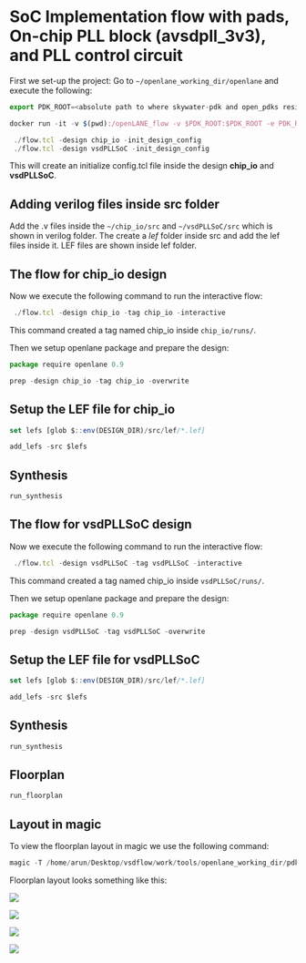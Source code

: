 # SoC Implementation flow with pads, On-chip PLL block (avsdpll_3v3), and PLL control circuit

First we set-up the project: Go to `~/openlane_working_dir/openlane` and execute the following:
```javascript 
export PDK_ROOT=<absolute path to where skywater-pdk and open_pdks reside>
```
```javascript 
docker run -it -v $(pwd):/openLANE_flow -v $PDK_ROOT:$PDK_ROOT -e PDK_ROOT=$PDK_ROOT -u $(id -u $USER):$(id -g $USER) openlane:rc6
```
```javascript 
 ./flow.tcl -design chip_io -init_design_config
 ./flow.tcl -design vsdPLLSoC -init_design_config
```
This will create an initialize config.tcl file inside the design **chip_io** and **vsdPLLSoC**.

## Adding verilog files inside src folder

Add the .v files inside the `~/chip_io/src` and `~/vsdPLLSoC/src` which is shown in verilog folder. The create a _lef_ folder inside src and add the lef files inside it. LEF files are shown inside lef folder.

## The flow for chip_io design

Now we execute the following command to run the interactive flow:
```javascript 
 ./flow.tcl -design chip_io -tag chip_io -interactive
```
This command created a tag named chip_io inside `chip_io/runs/`.
 
Then we setup openlane package and prepare the design:
```javascript 
package require openlane 0.9
```
```javascript 
prep -design chip_io -tag chip_io -overwrite
```

## Setup the LEF file for chip_io
```javascript 
set lefs [glob $::env(DESIGN_DIR)/src/lef/*.lef]
```
```javascript 
add_lefs -src $lefs
```

## Synthesis
```javascript 
run_synthesis
```

## The flow for vsdPLLSoC design

Now we execute the following command to run the interactive flow:
```javascript 
 ./flow.tcl -design vsdPLLSoC -tag vsdPLLSoC -interactive
```
This command created a tag named chip_io inside `vsdPLLSoC/runs/`.
 
Then we setup openlane package and prepare the design:
```javascript 
package require openlane 0.9
```
```javascript 
prep -design vsdPLLSoC -tag vsdPLLSoC -overwrite
```

## Setup the LEF file for vsdPLLSoC
```javascript 
set lefs [glob $::env(DESIGN_DIR)/src/lef/*.lef]
```
```javascript 
add_lefs -src $lefs
```

## Synthesis
```javascript 
run_synthesis
```

## Floorplan
```javascript
run_floorplan
```

## Layout in magic

To view the floorplan layout in magic we use the following command:
```javascript
magic -T /home/arun/Desktop/vsdflow/work/tools/openlane_working_dir/pdks/sky130A/libs.tech/magic lef read ../../tmp/merged.lef def read vsdPLLSoC.floorplan.def &
```
Floorplan layout looks something like this:

![](/images/floorplan1.png)

![](/images/floorplan2.png)

![](/images/floorplan3.png)

![](/images/floorplan4.png)





